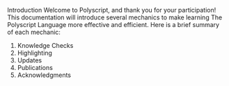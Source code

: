 Introduction
Welcome to Polyscript, and thank you for your participation! This documentation will introduce several mechanics to make learning The Polyscript Language more effective and efficient. Here is a brief summary of each mechanic:

1. Knowledge Checks
2. Highlighting
3. Updates
4. Publications
5. Acknowledgments
